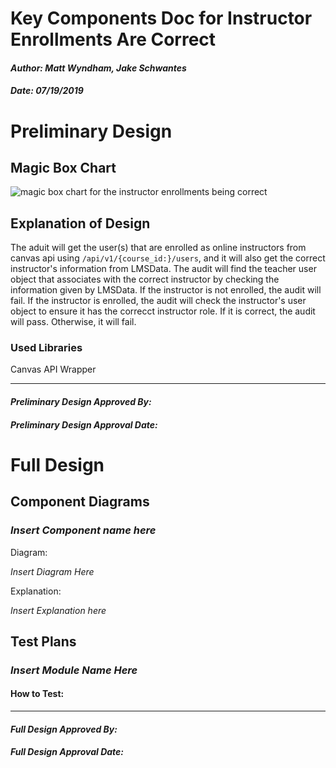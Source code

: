 # Key Components Doc for Instructor Enrollments Are Correct
#### *Author: Matt Wyndham, Jake Schwantes*
#### *Date: 07/19/2019*

# Preliminary Design

## Magic Box Chart

![magic box chart for the instructor enrollments being correct](images/InstructorCorrectRole.jpg)

## Explanation of Design
The aduit will get the user(s) that are enrolled as online instructors from canvas api using `/api/v1/{course_id:}/users`, and it will also get the correct instructor's information from LMSData. The audit will find the teacher user object that associates with the correct instructor by checking the information given by LMSData. If the instructor is not enrolled, the audit will fail. If the instructor is enrolled, the audit will check the instructor's user object to ensure it has the correcct instructor role. If it is correct, the audit will pass. Otherwise, it will fail.


### Used Libraries
Canvas API Wrapper

<!--## Things to Consider Before Getting Project Approved
- Are there any approved libraries that I can use? [Link to Approved Library List]
- Are there design patterns that will help?  [Link to Design Patterns]
- Can I design it so that it is a general tool instead of a specific solution?
- How can it be easily expanded?
- What does the minimum viable product look like?
## Prep for Learning Phase
- What do I need to learn
- How will I learn it
- What will I do to learn it (prototypes/tutorials/research time limit?)
- What is the definition of done for my learning process
- How do I measure the progress of learning
- Is there a deliverable that can be created during the learning process?
-->

-----

#### *Preliminary Design Approved By:* 
#### *Preliminary Design Approval Date:*

# Full Design

## Component Diagrams
<!-- Diagrams and companion explanations for all Key Components.
These would include information about inputs, outputs, and what a function does for every major function. -->

<!-- For each component, the following template will be followed: (In other words, the template below will repeat for each component)-->

### *Insert Component name here*

Diagram:

*Insert Diagram Here*

Explanation:

*Insert Explanation here*

<!-- For a future release:
## Test Plans
For each major function the test plan template will be as follows (in other words the template below will repeat for each test) 
### *Insert name of component here (e.g. convertIdToCourseObject function)*
#### Test 1: *Insert Test name here*
Summary: 
 *Insert Test Summary Here*
 Type: *Insert Type here (Unit Test, Manual Test, Selenium/Puppeteer test (Overkill?))* 
Procedure:
1. *Insert Steps here*
1. *and here*
1. *and here*
Expected Outcome:
*Insert Expected Outcome here*
-->

## Test Plans

### *Insert Module Name Here*
#### How to Test:





-----

#### *Full Design Approved By:* 
#### *Full Design Approval Date:*


<!-- Diagram Types:
 - Data Flow (I think this will be the most popular)
 - Structure Charts (This is really good for showing input and output of every function)
 - UML Class Diagram (a must for object oriented projects) -->


<!--
"instructor enrollments are correct" and "instructors have correct role" had similar logic. I merged the two audits into one and merged fail conditions as well, putting both project captures and key components into individual files in one folder.
-->
